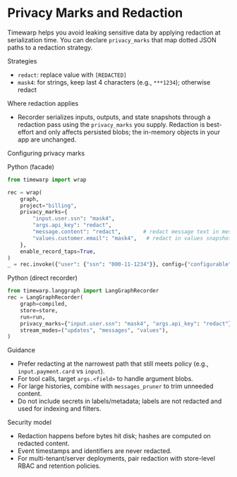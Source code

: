 # Privacy Marks and Redaction

Timewarp helps you avoid leaking sensitive data by applying redaction at serialization time. You can declare `privacy_marks` that map dotted JSON paths to a redaction strategy.

Strategies
- `redact`: replace value with `[REDACTED]`
- `mask4`: for strings, keep last 4 characters (e.g., `***1234`); otherwise redact

Where redaction applies
- Recorder serializes inputs, outputs, and state snapshots through a redaction pass using the `privacy_marks` you supply. Redaction is best-effort and only affects persisted blobs; the in-memory objects in your app are unchanged.

Configuring privacy marks

Python (facade)
```python
from timewarp import wrap

rec = wrap(
    graph,
    project="billing",
    privacy_marks={
        "input.user.ssn": "mask4",
        "args.api_key": "redact",
        "message.content": "redact",       # redact message text in messages stream
        "values.customer.email": "mask4",   # redact in values snapshots
    },
    enable_record_taps=True,
)
_ = rec.invoke({"user": {"ssn": "000-11-1234"}}, config={"configurable": {"thread_id": "t-1"}})
```

Python (direct recorder)
```python
from timewarp.langgraph import LangGraphRecorder
rec = LangGraphRecorder(
    graph=compiled,
    store=store,
    run=run,
    privacy_marks={"input.user.ssn": "mask4", "args.api_key": "redact"},
    stream_modes=("updates", "messages", "values"),
)
```

Guidance
- Prefer redacting at the narrowest path that still meets policy (e.g., `input.payment.card` vs `input`).
- For tool calls, target `args.<field>` to handle argument blobs.
- For large histories, combine with `messages_pruner` to trim unneeded content.
- Do not include secrets in labels/metadata; labels are not redacted and used for indexing and filters.

Security model
- Redaction happens before bytes hit disk; hashes are computed on redacted content.
- Event timestamps and identifiers are never redacted.
- For multi-tenant/server deployments, pair redaction with store-level RBAC and retention policies.
